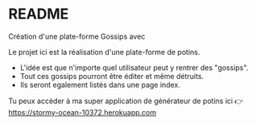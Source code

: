 # README

Création d'une plate-forme Gossips avec 

Le projet ici est la réalisation d'une plate-forme de potins. 
- L'idée est que n'importe quel utilisateur peut y rentrer des "gossips". 
- Tout ces gossips pourront être éditer et même détruits. 
- Ils seront egalement listés dans une page index.


Tu peux accèder à ma super application de générateur de potins ici :point_right: https://stormy-ocean-10372.herokuapp.com 
 
